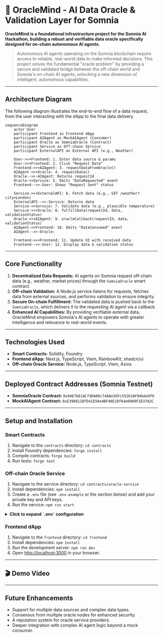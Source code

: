 # 🔮 OracleMind - AI Data Oracle & Validation Layer for Somnia

**OracleMind is a foundational infrastructure project for the Somnia AI Hackathon, building a robust and verifiable data oracle specifically designed for on-chain autonomous AI agents.**

> Autonomous AI agents operating on the Somnia blockchain require access to reliable, real-world data to make informed decisions. This project solves the fundamental "oracle problem" by providing a secure and validated bridge between the off-chain world and Somnia's on-chain AI agents, unlocking a new dimension of intelligent, autonomous capabilities.

---

## Architecture Diagram

The following diagram illustrates the end-to-end flow of a data request, from the user interacting with the dApp to the final data delivery.

```mermaid
sequenceDiagram
    actor User
    participant Frontend as Frontend dApp
    participant AIAgent as MockAIAgent (Consumer)
    participant Oracle as SomniaOracle (Contract)
    participant Service as Off-chain Service
    participant ExternalAPI as External API (e.g., Weather)

    User->>+Frontend: 1. Enter data source & params
    User->>+Frontend: 2. Click "Request Data"
    Frontend->>+AIAgent: 3. requestDataFromOracle()
    AIAgent->>+Oracle: 4. requestData()
    Oracle-->>-AIAgent: Returns requestId
    Oracle->>Service: 5. Emits "DataRequested" event
    Frontend-->>-User: Shows "Request Sent" status

    Service->>+ExternalAPI: 6. Fetch data (e.g., GET /weather?city=London)
    ExternalAPI-->>-Service: Returns data
    Service->>Service: 7. Validate data (e.g., plausible temperature)
    Service->>+Oracle: 8. fulfillData(requestId, data, validationStatus)
    Oracle->>+AIAgent: 9. oracleCallback(requestId, data, validationStatus)
    AIAgent->>Frontend: 10. Emits "DataConsumed" event
    AIAgent-->>-Oracle:
    
    Frontend->>+Frontend: 11. Update UI with received data
    Frontend-->>-User: 12. Display data & validation status
```

---

## Core Functionality

1.  **Decentralized Data Requests:** AI agents on Somnia request off-chain data (e.g., weather, market prices) through the `SomniaOracle` smart contract.
2.  **Off-chain Validation:** A Node.js service listens for requests, fetches data from external sources, and performs validation to ensure integrity.
3.  **Secure On-chain Fulfillment:** The validated data is pushed back to the `SomniaOracle`, which delivers it to the requesting AI agent via a callback.
4.  **Enhanced AI Capabilities:** By providing verifiable external data, OracleMind empowers Somnia's AI agents to operate with greater intelligence and relevance to real-world events.

---

## Technologies Used

-   **Smart Contracts:** Solidity, Foundry
-   **Frontend dApp:** Next.js, TypeScript, Viem, RainbowKit, shadcn/ui
-   **Off-chain Oracle Service:** Node.js, TypeScript, Viem, Axios

---

## Deployed Contract Addresses (Somnia Testnet)

-   **SomniaOracle Contract:** `0x94E7b61ACfdDA06c74A8e56Fc55261AF94bda9f6`
-   **MockAIAgent Contract:** `0xE398011BfD41E94e4BF40E1Df64e0960F1E37A2C`

---

## Setup and Installation

### Smart Contracts

1.  Navigate to the `contracts` directory: `cd contracts`
2.  Install Foundry dependencies: `forge install`
3.  Compile contracts: `forge build`
4.  Run tests: `forge test`

### Off-chain Oracle Service

1.  Navigate to the service directory: `cd contracts/oracle-service`
2.  Install dependencies: `npm install`
3.  Create a `.env` file (see `.env.example` or the section below) and add your private key and API keys.
4.  Run the service: `npm run start`

<details>
<summary><strong>Click to expand `.env` configuration</strong></summary>

```
# Somnia Testnet RPC URL
SOMNIA_RPC_URL=YOUR_SOMNIA_TESTNET_RPC_URL

# Private key of the wallet that will send transactions to the SomniaOracle contract.
# This address must be the one passed into the SomniaOracle constructor.
# IMPORTANT: Do NOT commit this file with a real private key to a public repository!
ORACLE_SERVICE_PRIVATE_KEY=YOUR_ORACLE_SERVICE_PRIVATE_KEY

# API Key for OpenWeatherMap
OPENWEATHER_API_KEY=YOUR_OPENWEATHER_API_KEY

# Deployed SomniaOracle Contract Address
SOMNIA_ORACLE_CONTRACT_ADDRESS=0x94E7b61ACfdDA06c74A8e56Fc55261AF94bda9f6
```
</details>

### Frontend dApp

1.  Navigate to the `frontend` directory: `cd frontend`
2.  Install dependencies: `npm install`
3.  Run the development server: `npm run dev`
4.  Open [http://localhost:3000](http://localhost:3000) in your browser.

---

## 🎬 Demo Video

[//]: # (TODO: Insert link to your 5-minute demo video here)

---

## Future Enhancements

-   Support for multiple data sources and complex data types.
-   Consensus from multiple oracle nodes for enhanced security.
-   A reputation system for oracle service providers.
-   Deeper integration with complex AI agent logic beyond a mock consumer.